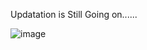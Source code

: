 Updatation is Still Going on......


![image](https://user-images.githubusercontent.com/6551176/221732091-23ee52cb-4150-42fa-b998-43628d7a6b0d.png)
